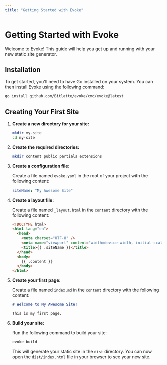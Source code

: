 ```yaml
---
title: "Getting Started with Evoke"
---
```


# Getting Started with Evoke

Welcome to Evoke! This guide will help you get up and running with your new static site generator.

## Installation

To get started, you'll need to have Go installed on your system. You can then install Evoke using the following command:

```bash
go install github.com/Bitlatte/evoke/cmd/evoke@latest
```

## Creating Your First Site

1.  **Create a new directory for your site:**

    ```bash
    mkdir my-site
    cd my-site
    ```

2.  **Create the required directories:**

    ```bash
    mkdir content public partials extensions
    ```

3.  **Create a configuration file:**

    Create a file named `evoke.yaml` in the root of your project with the following content:

    ```yaml
    siteName: "My Awesome Site"
    ```

4.  **Create a layout file:**

    Create a file named `_layout.html` in the `content` directory with the following content:

    ```html
    <!DOCTYPE html>
    <html lang="en">
      <head>
        <meta charset="UTF-8" />
        <meta name="viewport" content="width=device-width, initial-scale=1.0" />
        <title>{{ .siteName }}</title>
      </head>
      <body>
        {{ .content }}
      </body>
    </html>
    ```

5.  **Create your first page:**

    Create a file named `index.md` in the `content` directory with the following content:

    ```markdown
    # Welcome to My Awesome Site!

    This is my first page.
    ```

6.  **Build your site:**

    Run the following command to build your site:

    ```bash
    evoke build
    ```

    This will generate your static site in the `dist` directory. You can now open the `dist/index.html` file in your browser to see your new site.
